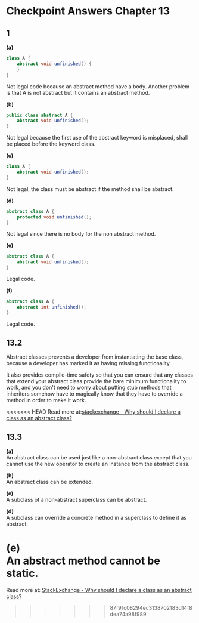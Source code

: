 # Checkpoint Answers Chapter 13 #
## 1 ##
**(a)**
```Java    
class A {
	abstract void unfinished() {
	}
}
```  
Not legal code because an abstract method have a body. Another problem is that A is not abstract but it contains an abstract method.  

**(b)**  
```Java
public class abstract A {
	abstract void unfinished();
}
```
Not legal because the first use of the abstract keyword is misplaced, shall be placed before the keyword class.   

**(c)**  
```Java
class A {
	abstract void unfinished();
}
```
Not legal, the class must be abstract if the method shall be abstract.  

**(d)**  
```Java
abstract class A {
	protected void unfinished();
}
```
Not legal since there is no body for the non abstract method.  

**(e)**  
```Java  
abstract class A {
	abstract void unfinished();
}
```  
Legal code.
  
**(f)**  
```Java  
abstract class A {
	abstract int unfinished();
}
```   
Legal code.

## 13.2 ##
Abstract classes prevents a developer from instantiating the base class, because a developer has marked it as having missing functionality.  

It also provides compile-time safety so that you can ensure that any classes that extend your abstract class provide the bare minimum functionality to work, and you don't need to worry about putting stub methods that inheritors somehow have to magically know that they have to override a method in order to make it work.  

<<<<<<< HEAD
Read more at:[stackexchange - Why should I declare a class as an abstract class?](http://programmers.stackexchange.com/questions/96947/why-should-i-declare-a-class-as-an-abstract-class)  

## 13.3 ##
**(a)**  
An abstract class can be used just like a non-abstract class except that you cannot use the new operator to create an instance from the abstract class.  

**(b)**  
An abstract class can be extended.  

**(c)**  
A subclass of a non-abstract superclass can be abstract.  

**(d)**  
A subclass can override a concrete method in a superclass to define it as abstract.  

**(e)**  
An abstract method cannot be static.  
=======
Read more at: [StackExchange - Why should I declare a class as an abstract class?](http://programmers.stackexchange.com/questions/96947/why-should-i-declare-a-class-as-an-abstract-class)  
>>>>>>> 87f91c08294ec3138702183d14f8dea74a98f989
